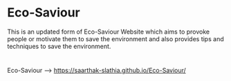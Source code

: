 # Eco-Saviour
This is an updated form of Eco-Saviour Website which aims to provoke people or motivate them to save the environment and also provides tips and techniques to save the environment.
#
Eco-Saviour --> https://saarthak-slathia.github.io/Eco-Saviour/
